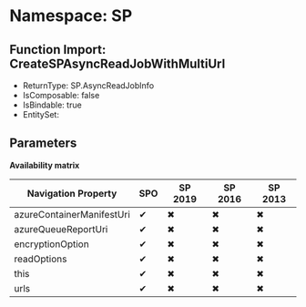 # Namespace: SP

## Function Import: CreateSPAsyncReadJobWithMultiUrl

- ReturnType: SP.AsyncReadJobInfo
- IsComposable: false
- IsBindable: true
- EntitySet: 

## Parameters

**Availability matrix**

Navigation Property | SPO | SP 2019 | SP 2016 | SP 2013
----------|-----|---------|---------|--------
azureContainerManifestUri | ✔ | ✖ | ✖ | ✖
azureQueueReportUri | ✔ | ✖ | ✖ | ✖
encryptionOption | ✔ | ✖ | ✖ | ✖
readOptions | ✔ | ✖ | ✖ | ✖
this | ✔ | ✖ | ✖ | ✖
urls | ✔ | ✖ | ✖ | ✖
